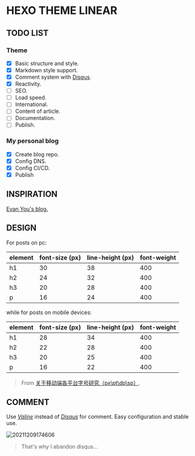 # HEXO THEME LINEAR

## TODO LIST

### Theme

- [x] Basic structure and style.
- [x] Markdown style support.
- [x] Comment system with [Disqus](https://disqus.com/).
- [x] Reactivity.
- [ ] SEO.
- [ ] Load speed.
- [ ] International.
- [ ] Content of article.
- [ ] Documentation.
- [ ] Publish.

### My personal blog

- [x] Create blog repo.
- [x] Config DNS.
- [x] Config CI/CD.
- [x] Publish

## INSPIRATION

[Evan You's blog.](https://blog.evanyou.me)

## DESIGN

For posts on pc:

| element | font-size (px) | line-height (px) | font-weight |
| ------- | -------------- | ---------------- | ----------- |
| h1      | 30             | 38               | 400         |
| h2      | 24             | 32               | 400         |
| h3      | 20             | 28               | 400         |
| p       | 16             | 24               | 400         |

while for posts on mobile devices:

| element | font-size (px) | line-height (px) | font-weight |
| ------- | -------------- | ---------------- | ----------- |
| h1      | 28             | 34               | 400         |
| h2      | 22             | 28               | 400         |
| h3      | 20             | 25               | 400         |
| p       | 16             | 22               | 400         |

> From [关于移动端各平台字号研究（px\pt\dp\sp）](https://www.zcool.com.cn/article/ZNjUwNTQ0.html).

## COMMENT

Use _[Valine](https://valine.js.org/)_ instead of _[Disqus](https://disqus.com/)_ for comment. Easy configuration and stable use.


![20211209174606](https://shaun.oss-cn-beijing.aliyuncs.com/typora/20211209174606.png/watermark)

> That's why I abandon disqus...
